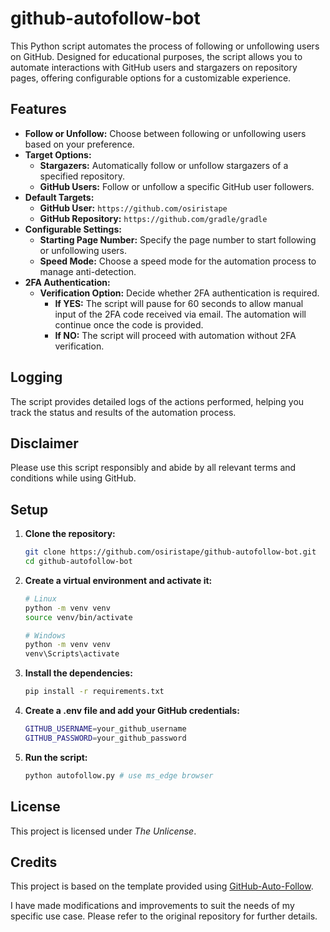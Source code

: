 # github-autofollow-bot

This Python script automates the process of following or unfollowing users on GitHub. Designed for educational purposes, the script allows you to automate interactions with GitHub users and stargazers on repository pages, offering configurable options for a customizable experience.

## Features

- **Follow or Unfollow:** Choose between following or unfollowing users based on your preference.
- **Target Options:** 
  - **Stargazers:** Automatically follow or unfollow stargazers of a specified repository.
  - **GitHub Users:** Follow or unfollow a specific GitHub user followers.
- **Default Targets:**
  - **GitHub User:** `https://github.com/osiristape`
  - **GitHub Repository:** `https://github.com/gradle/gradle`
- **Configurable Settings:**
  - **Starting Page Number:** Specify the page number to start following or unfollowing users.
  - **Speed Mode:** Choose a speed mode for the automation process to manage anti-detection.
- **2FA Authentication:**
  - **Verification Option:** Decide whether 2FA authentication is required.
    - **If YES:** The script will pause for 60 seconds to allow manual input of the 2FA code received via email. The automation will continue once the code is provided.
    - **If NO:** The script will proceed with automation without 2FA verification.

## Logging

The script provides detailed logs of the actions performed, helping you track the status and results of the automation process.

## Disclaimer

Please use this script responsibly and abide by all relevant terms and conditions while using GitHub.

## Setup

1. **Clone the repository:** 
   ```sh
   git clone https://github.com/osiristape/github-autofollow-bot.git
   cd github-autofollow-bot
   ```
   
2. **Create a virtual environment and activate it:**
   ```sh
   # Linux
   python -m venv venv
   source venv/bin/activate 
   ```
   ```sh
   # Windows
   python -m venv venv
   venv\Scripts\activate
   ```
   
   
3. **Install the dependencies:**
   ```sh
   pip install -r requirements.txt
   ```
   
4. **Create a .env file and add your GitHub credentials:**
   ```sh
   GITHUB_USERNAME=your_github_username
   GITHUB_PASSWORD=your_github_password
   ```
   
5. **Run the script:**
   ```sh
   python autofollow.py # use ms_edge browser 
   ```

## License

This project is licensed under *The Unlicense*.

## Credits
This project is based on the template provided using [GitHub-Auto-Follow](https://github.com/ZigaoWang/github-auto-follow/blob/master/main.py).

I have made modifications and improvements to suit the needs of my specific use case. Please refer to the original repository for further details.


